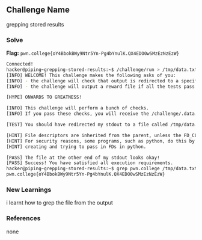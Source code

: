 ## Challenge Name
grepping stored results

### Solve
**Flag:** `pwn.college{oY4BbokBWy9Ntr5Yn-Pg4bYnulK.QX4EDO0wSMzEzNzEzW}`

```bash
Connected!
hacker@piping~grepping-stored-results:~$ /challenge/run > /tmp/data.txt
[INFO] WELCOME! This challenge makes the following asks of you:
[INFO] - the challenge will check that output is redirected to a specific file path : /tmp/data.txt
[INFO] - the challenge will output a reward file if all the tests pass : /challenge/.data.txt

[HYPE] ONWARDS TO GREATNESS!

[INFO] This challenge will perform a bunch of checks.
[INFO] If you pass these checks, you will receive the /challenge/.data.txt file.

[TEST] You should have redirected my stdout to a file called /tmp/data.txt. Checking...

[HINT] File descriptors are inherited from the parent, unless the FD_CLOEXEC is set by the parent on the file descriptor.
[HINT] For security reasons, some programs, such as python, do this by default in certain cases. Be careful if you are
[HINT] creating and trying to pass in FDs in python.

[PASS] The file at the other end of my stdout looks okay!
[PASS] Success! You have satisfied all execution requirements.
hacker@piping~grepping-stored-results:~$ grep pwn.college /tmp/data.txt
pwn.college{oY4BbokBWy9Ntr5Yn-Pg4bYnulK.QX4EDO0wSMzEzNzEzW}
```

### New Learnings
i learnt how to grep the file from the output

### References 
none
